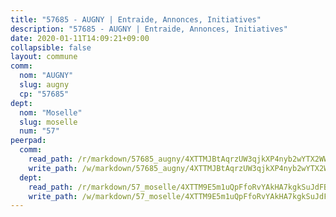 ```yaml
---
title: "57685 - AUGNY | Entraide, Annonces, Initiatives"
description: "57685 - AUGNY | Entraide, Annonces, Initiatives"
date: 2020-01-11T14:09:21+09:00
collapsible: false
layout: commune
comm:
  nom: "AUGNY"
  slug: augny
  cp: "57685"
dept:
  nom: "Moselle"
  slug: moselle
  num: "57"
peerpad:
  comm:
    read_path: /r/markdown/57685_augny/4XTTMJBtAqrzUW3qjkXP4nyb2wYTX2WWizxBZAMw2qYwUxMG6
    write_path: /w/markdown/57685_augny/4XTTMJBtAqrzUW3qjkXP4nyb2wYTX2WWizxBZAMw2qYwUxMG6-K3TgV113VR6my6VHQXRVHFNMNNpJAgrbpXmvGSk6f8wTN2XypmMzNxEDLj26zFaxZWHPpNbndK2NnDxptzJr36SNdt7RFE88kSprNj6zZKvACn3yubmNRiBDyd2wpAdpXkh7gRVL
  dept:
    read_path: /r/markdown/57_moselle/4XTTM9E5m1uQpFfoRvYAkHA7kgkSuJdFBSCmoLnZ6YvxmqAKj
    write_path: /w/markdown/57_moselle/4XTTM9E5m1uQpFfoRvYAkHA7kgkSuJdFBSCmoLnZ6YvxmqAKj-K3TgTxpsRhjGfb3pJqDaX4rYTLkyLoK3BLA4awBfhTSCoyNhResrhhmfsEF8aKnccedt5XoBzWeRYfKxQxNKv71ETcpGharLRE7rdgTKY3uSaW3Du2dz8v23YEY268mfYmweTFnR
---
```


